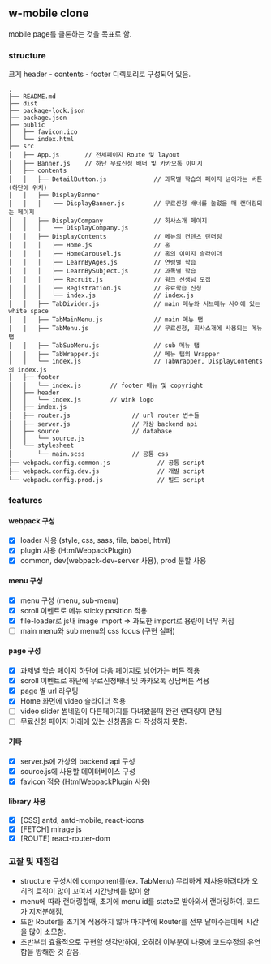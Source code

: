 ## w-mobile clone
mobile page를 클론하는 것을 목표로 함.

### structure
크게 header - contents - footer 디렉토리로 구성되어 있음.
```
.
├── README.md
├── dist
├── package-lock.json
├── package.json
├── public
│   ├── favicon.ico
│   └── index.html
├── src
│   ├── App.js       // 전체페이지 Route 및 layout
│   ├── Banner.js    // 하단 무료신청 배너 및 카카오톡 이미지
│   ├── contents
│   │   ├── DetailButton.js             // 과목별 학습의 페이지 넘어가는 버튼 (하단에 위치)
│   │   ├── DisplayBanner
│   │   │   └── DisplayBanner.js        // 무료신청 배너를 눌렀을 때 랜더링되는 페이지
│   │   ├── DisplayCompany              // 회사소개 페이지
│   │   │   └── DisplayCompany.js
│   │   ├── DisplayContents             // 메뉴의 컨텐츠 랜더링
│   │   │   ├── Home.js                 // 홈
│   │   │   ├── HomeCarousel.js         // 홈의 이미지 슬라이더
│   │   │   ├── LearnByAges.js          // 연령별 학습
│   │   │   ├── LearnBySubject.js       // 과목별 학습
│   │   │   ├── Recruit.js              // 윙크 선생님 모집
│   │   │   ├── Registration.js         // 유료학습 신청
│   │   │   └── index.js                // index.js
│   │   ├── TabDivider.js               // main 메뉴와 서브메뉴 사이에 있는 white space
│   │   ├── TabMainMenu.js              // main 메뉴 탭
│   │   ├── TabMenu.js                  // 무료신청, 회사소개에 사용되는 메뉴 탭
│   │   ├── TabSubMenu.js               // sub 메뉴 탭
│   │   ├── TabWrapper.js               // 메뉴 탭의 Wrapper
│   │   └── index.js                    // TabWrapper, DisplayContents의 index.js
│   ├── footer
│   │   └── index.js        // footer 메뉴 및 copyright
│   ├── header
│   │   └── index.js        // wink logo
│   ├── index.js
│   ├── router.js                 // url router 변수들
│   ├── server.js                 // 가상 backend api
│   ├── source                    // database
│   │   └── source.js
│   └── stylesheet
│       └── main.scss             // 공통 css
├── webpack.config.common.js             // 공통 script
├── webpack.config.dev.js                // 개발 script
└── webpack.config.prod.js               // 빌드 script
```
### features

#### webpack 구성
- [x] loader 사용 (style, css, sass, file, babel, html)
- [x] plugin 사용 (HtmlWebpackPlugin)
- [x] common, dev(webpack-dev-server 사용), prod 분할 사용

#### menu 구성
- [x] menu 구성 (menu, sub-menu)
- [x] scroll 이벤트로 메뉴 sticky position 적용
- [x] file-loader로 js내 image import => 과도한 import로 용량이 너무 커짐
- [ ] main menu와 sub menu의 css focus (구현 실패) 

#### page 구성
- [x] 과제별 학습 페이지 하단에 다음 페이지로 넘어가는 버튼 적용
- [x] scroll 이벤트로 하단에 무료신청배너 및 카카오톡 상담버튼 적용
- [x] page 별 url 라우팅
- [x] Home 화면에 video 슬라이더 적용
- [ ] video slider 썸네일이 다른페이지를 다녀왔을때 완전 랜더링이 안됨
- [ ] 무료신청 페이지 아래에 있는 신청폼을 다 작성하지 못함.

#### 기타
- [x] server.js에 가상의 backend api 구성
- [x] source.js에 사용할 데이터베이스 구성
- [x] favicon 적용 (HtmlWebpackPlugin 사용)

#### library 사용
- [x] [CSS] antd, antd-mobile, react-icons
- [x] [FETCH] mirage js
- [x] [ROUTE] react-router-dom

### 고찰 및 재점검
- structure 구성시에 component를(ex. TabMenu) 무리하게 재사용하려다가 오히려 로직이 많이 꼬여서 시간낭비를 많이 함
- menu에 따라 랜더링할때, 초기에 menu id를 state로 받아와서 랜더링하여, 코드가 지저분해짐,
- 또한 Router를 초기에 적용하지 않아 마지막에 Router를 전부 달아주는데에 시간을 많이 소모함.
- 초반부터 효율적으로 구현할 생각만하여, 오히려 이부분이 나중에 코드수정의 유연함을 방해한 것 같음.
